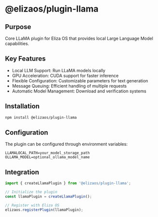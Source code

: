 # @elizaos/plugin-llama

## Purpose

Core LLaMA plugin for Eliza OS that provides local Large Language Model capabilities.

## Key Features

- Local LLM Support: Run LLaMA models locally
- GPU Acceleration: CUDA support for faster inference
- Flexible Configuration: Customizable parameters for text generation
- Message Queuing: Efficient handling of multiple requests
- Automatic Model Management: Download and verification systems

## Installation

```bash
npm install @elizaos/plugin-llama
```

## Configuration

The plugin can be configured through environment variables:

```env
LLAMALOCAL_PATH=your_model_storage_path
OLLAMA_MODEL=optional_ollama_model_name
```

## Integration

```typescript
import { createLlamaPlugin } from '@elizaos/plugin-llama';

// Initialize the plugin
const llamaPlugin = createLlamaPlugin();

// Register with Eliza OS
elizaos.registerPlugin(llamaPlugin);
```
